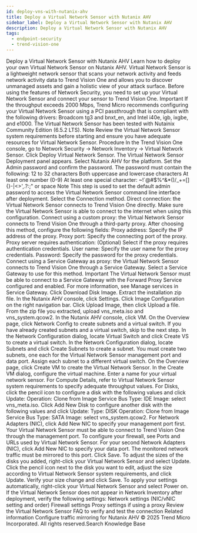 ```yaml
---
id: deploy-vns-with-nutanix-ahv
title: Deploy a Virtual Network Sensor with Nutanix AHV
sidebar_label: Deploy a Virtual Network Sensor with Nutanix AHV
description: Deploy a Virtual Network Sensor with Nutanix AHV
tags:
  - endpoint-security
  - trend-vision-one
---
```


 Deploy a Virtual Network Sensor with Nutanix AHV Learn how to deploy your own Virtual Network Sensor on Nutanix AHV. Virtual Network Sensor is a lightweight network sensor that scans your network activity and feeds network activity data to Trend Vision One and allows you to discover unmanaged assets and gain a holistic view of your attack surface. Before using the features of Network Security, you need to set up your Virtual Network Sensor and connect your sensor to Trend Vision One. Important If the throughput exceeds 2000 Mbps, Trend Micro recommends configuring your Virtual Network Sensor using a PCI passthrough that is compliant with the following drivers: Broadcom tg3 and bnxt_en, and Intel i40e, igb, ixgbe, and e1000. The Virtual Network Sensor has been tested with Nutainix Community Edition (6.5.2 LTS). Note Review the Virtual Network Sensor system requirements before starting and ensure you have adequate resources for Virtual Network Sensor. Procedure In the Trend Vision One console, go to Network Security → Network Inventory → Virtual Network Sensor. Click Deploy Virtual Network Sensor. The Virtual Network Sensor Deployment panel appears. Select Nutanix AHV for the platform. Set the Admin password and confirm the password. The password must contain the following: 12 to 32 characters Both uppercase and lowercase characters At least one number (0-9) At least one special character: ~!`@#$%^&*()/_+=[]{}-\|<>',.?:;" or space Note This step is used to set the default admin password to access the Virtual Network Sensor command line interface after deployment. Select the Connection method. Direct connection: the Virtual Network Sensor connects to Trend Vision One directly. Make sure the Virtual Network Sensor is able to connect to the internet when using this configuration. Connect using a custom proxy: the Virtual Network Sensor connects to Trend Vision One through a third-party proxy. After choosing this method, configure the following fields: Proxy address: Specify the IP address of the proxy. Proxy port: Specify the connecting port of the proxy. Proxy server requires authentication: (Optional) Select if the proxy requires authentication credentials. User name: Specify the user name for the proxy credentials. Password: Specify the password for the proxy credentials. Connect using a Service Gateway as proxy: the Virtual Network Sensor connects to Trend Vision One through a Service Gateway. Select a Service Gateway to use for this method. Important The Virtual Network Sensor must be able to connect to a Service Gateway with the Forward Proxy Service configured and enabled. For more information, see Manage services in Service Gateway. Click Download Disk Image. Extract the installation zip file. In the Nutanix AHV console, click Settings. Click Image Configuration on the right navigation bar. Click Upload Image, then click Upload a file. From the zip file you extracted, upload vns_meta.iso and vns_system.qcow2. In the Nutanix AHV console, click VM. On the Overview page, click Network Config to create subnets and a virtual switch. If you have already created subnets and a virtual switch, skip to the next step. In the Network Configuration dialog, locate Virtual Switch and click Create VS to create a virtual switch. In the Network Configuration dialog, locate Subnets and click Create Subnets to create a subnet. You must create two subnets, one each for the Virtual Network Sensor management port and data port. Assign each subnet to a different virtual switch. On the Overview page, click Create VM to create the Virtual Network Sensor. In the Create VM dialog, configure the virtual machine. Enter a name for your virtual network sensor. For Compute Details, refer to Virtual Network Sensor system requirements to specify adequate throughput values. For Disks, click the pencil icon to configure a disk with the following values and click Update: Operation: Clone from Image Service Bus Type: IDE Image: select vns_meta.iso. Click Add New Disk to configure another disk with the following values and click Update: Type: DISK Operation: Clone from Image Service Bus Type: SATA Image: select vns_system.qcow2. For Network Adapters (NIC), click Add New NIC to specify your management port first. Your Virtual Network Sensor must be able to connect to Trend Vision One through the management port. To configure your firewall, see Ports and URLs used by Virtual Network Sensor. For your second Network Adapters (NIC), click Add New NIC to specify your data port. The monitored network traffic must be mirrored to this port. Click Save. To adjust the sizes of the disks you added, right-click your Virtual Network Sensor and select Update. Click the pencil icon next to the disk you want to edit, adjust the size according to Virtual Network Sensor system requirements, and click Update. Verify your size change and click Save. To apply your settings automatically, right-click your Virtual Network Sensor and select Power on. If the Virtual Network Sensor does not appear in Network Inventory after deployment, verify the following settings: Network settings (NIC/vNIC setting and order) Firewall settings Proxy settings if using a proxy Review the Virtual Network Sensor FAQ to verify and test the connection Related information Configure traffic mirroring for Nutanix AHV © 2025 Trend Micro Incorporated. All rights reserved.Search Knowledge Base